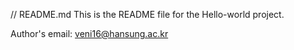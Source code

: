 // README.md
This is the README file for the Hello-world project.

Author's email: veni16@hansung.ac.kr

